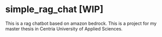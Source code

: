 # simple_rag_chat [WIP]
This is a rag chatbot based on amazon bedrock. This is a project for my master thesis in Centria University of Applied Sciences.
